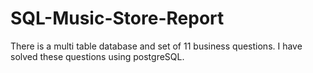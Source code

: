 # SQL-Music-Store-Report
There is a multi table database and set of 11 business questions. I have solved these questions using postgreSQL.
